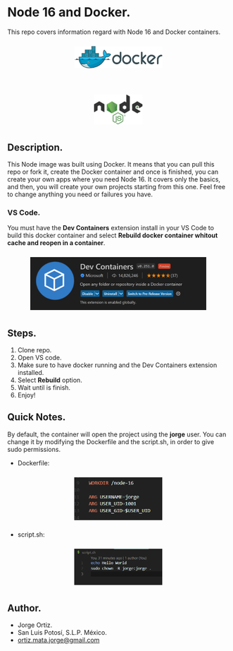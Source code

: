 # Node 16 and Docker.
This repo covers information regard with Node 16 and Docker containers.

<div style="display: flex; flex-direction: column; align-items: center; justify-content: center; padding: 10px; text-align: center; gap: 60px;">
  <img src="./images/docker.png" width="200" height="50" />
  <img src="./images/node.png" width="110" />
</div>

## Description.

This Node image was built using Docker. It means that you can pull this repo or fork it, create the Docker container and once is finished, you can create your own apps where you need Node 16.
It covers only the basics, and then, you will create your own projects starting from this one. Feel free to change anything you need or failures you have.

### VS Code.

You must have the **Dev Containers** extension install in your VS Code to build this docker container and select **Rebuild docker container whitout cache and reopen in a container**.

<div style="display: flex; flex-direction: column; align-items: center; padding: 10px;">
  <img src="./images/dev-containers-extension.png" width="400" />
</div>

## Steps.

1. Clone repo.
2. Open VS code.
3. Make sure to have docker running and the Dev Containers extension installed.
4. Select **Rebuild** option.
5. Wait until is finish.
6. Enjoy!

## Quick Notes.

By default, the container will open the project using the **jorge** user. You can change it by modifying the Dockerfile and the script.sh, in order to give sudo permissions.

* Dockerfile:

<div style="display: flex; flex-direction: column; align-items: center; padding: 10px;">
  <img src="./images/01.png" width="200" />
</div>

* script.sh:

<div style="display: flex; flex-direction: column; align-items: center; padding: 10px;">
  <img src="./images/02.png" width="200" />
</div>

## Author.

* Jorge Ortiz.
* San Luis Potosí, S.L.P. México.
* ortiz.mata.jorge@gmail.com
